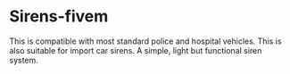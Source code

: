 # Sirens-fivem
This is compatible with most standard police and hospital vehicles. This is also suitable for import car sirens. A simple, light but functional siren system.
